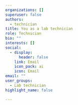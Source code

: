 ```yaml
---
organizations: []
superuser: false
authors:
  - technician
title: You as a lab technician
role: Technician
bio: ""
interests: []
social:
  - display:
      header: false
    link: Email
    icon_pack: ai
    icon: Email
email: ""
user_groups:
  - Lab technician
highlight_name: false

---
```


